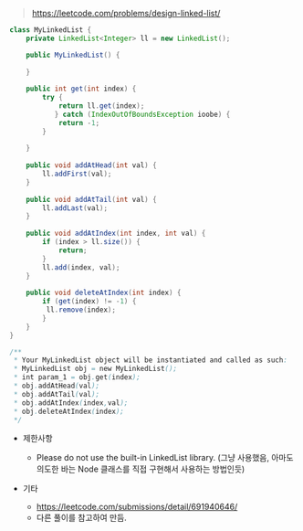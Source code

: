 > https://leetcode.com/problems/design-linked-list/

```java
class MyLinkedList {
    private LinkedList<Integer> ll = new LinkedList();  

    public MyLinkedList() {
        
    }
    
    public int get(int index) {
        try { 
            return ll.get(index);
           } catch (IndexOutOfBoundsException ioobe) {
            return -1;
        }
        
    }
    
    public void addAtHead(int val) {
        ll.addFirst(val);
    }
    
    public void addAtTail(int val) {
        ll.addLast(val);
    }
    
    public void addAtIndex(int index, int val) {
        if (index > ll.size()) {
            return;
        }
        ll.add(index, val);
    }
    
    public void deleteAtIndex(int index) {
        if (get(index) != -1) {
         ll.remove(index);   
        }
    }
}

/**
 * Your MyLinkedList object will be instantiated and called as such:
 * MyLinkedList obj = new MyLinkedList();
 * int param_1 = obj.get(index);
 * obj.addAtHead(val);
 * obj.addAtTail(val);
 * obj.addAtIndex(index,val);
 * obj.deleteAtIndex(index);
 */

```

- 제한사항
    - Please do not use the built-in LinkedList library.  (그냥 사용했음, 아마도 의도한 바는 Node 클래스를 직접 구현해서 사용하는 방법인듯)

- 기타
    - https://leetcode.com/submissions/detail/691940646/ 
    - 다른 풀이를 참고하여 만듬.